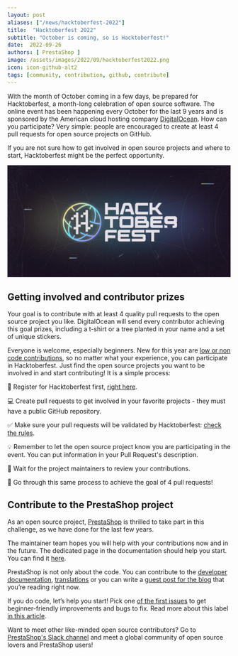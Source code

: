 ```yaml
---
layout: post
aliases: ["/news/hacktoberfest-2022"]
title:  "Hacktoberfest 2022"
subtitle: "October is coming, so is Hacktoberfest!"
date:  2022-09-26
authors: [ PrestaShop ]
image: /assets/images/2022/09/hacktoberfest2022.png
icon: icon-github-alt2
tags: [community, contribution, github, contribute]
---
```


With the month of October coming in a few days, be prepared for Hacktoberfest, a month-long celebration of open source software. The online event has been happening every October for the last 9 years and is sponsored by the American cloud hosting company [DigitalOcean](https://www.digitalocean.com). How can you participate? Very simple: people are encouraged to create at least 4 pull requests for open source projects on GitHub.

If you are not sure how to get involved in open source projects and where to start, Hacktoberfest might be the perfect opportunity.

![Hacktoberfest 2022](/assets/images/2022/09/hacktoberfest2022.png)


## Getting involved and contributor prizes

Your goal is to contribute with at least 4 quality pull requests to the open source project you like. DigitalOcean will send every contributor achieving this goal prizes, including a t-shirt or a tree planted in your name and a set of unique stickers.

Everyone is welcome, especially beginners. New for this year are [low or non code contributions](https://hacktoberfest.com/about/#low-or-non-code), so no matter what your experience, you can participate in Hacktoberfest. Just find the open source projects you want to be involved in and start contributing! It is a simple process:

:wave: Register for Hacktoberfest first, [right here](https://hacktoberfest.digitalocean.com/register).

:computer: Create pull requests to get involved in your favorite projects - they must have a public GitHub repository.

:white_check_mark: Make sure your pull requests will be validated by Hacktoberfest: [check the rules](https://hacktoberfest.com/participation/#pr-mr-details).

:bulb: Remember to let the open source project know you are participating in the event. You can put information in your Pull Request's description.

:busts_in_silhouette: Wait for the project maintainers to review your contributions.

:repeat: Go through this same process to achieve the goal of 4 pull requests!

## Contribute to the PrestaShop project

As an open source project, [PrestaShop](https://github.com/PrestaShop) is thrilled to take part in this challenge, as we have done for the last few years.

The maintainer team hopes you will help with your contributions now and in the future. The dedicated page in the documentation should help you start. You can find it [here](https://devdocs.prestashop-project.org/8/contribute/).

PrestaShop is not only about the code. You can contribute to the [developer documentation](https://devdocs.prestashop-project.org/8/), [translations](https://crowdin.com/project/prestashop-official) or you can write a [guest post for the blog](https://build.prestashop-project.org/howtos/misc/how-to-write-on-this-blog/) that you’re reading right now.

If you do code, let’s help you start! Pick one [of the first issues](https://github.com/PrestaShop/PrestaShop/issues?q=is%3Aissue+is%3Aopen+label%3A%22good+first+issue%22) to get beginner-friendly improvements and bugs to fix. Read more about this label [in this article](https://build.prestashop-project.org/news/a-definition-of-the-good-first-issue-label).

Want to meet other like-minded open source contributors? Go to [PrestaShop's Slack channel](https://www.prestashop-project.org/slack/) and meet a global community of open source lovers and PrestaShop users!
